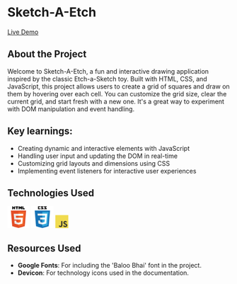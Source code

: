 
# Sketch-A-Etch
<a href="https://etch-a-sketch-am.netlify.app/">Live Demo </a>

## About the Project
Welcome to Sketch-A-Etch, a fun and interactive drawing application inspired by the classic Etch-a-Sketch toy. Built with HTML, CSS, and JavaScript, this project allows users to create a grid of squares and draw on them by hovering over each cell. You can customize the grid size, clear the current grid, and start fresh with a new one. It's a great way to experiment with DOM manipulation and event handling.

## Key learnings:
- Creating dynamic and interactive elements with JavaScript
- Handling user input and updating the DOM in real-time
- Customizing grid layouts and dimensions using CSS
- Implementing event listeners for interactive user experiences

## Technologies Used
<img src="https://github.com/devicons/devicon/blob/master/icons/html5/html5-original-wordmark.svg" width="50"> <img src="https://github.com/devicons/devicon/blob/master/icons/css3/css3-original-wordmark.svg" width="50"> <img src="https://github.com/devicons/devicon/blob/master/icons/javascript/javascript-original.svg" width="30">

## Resources Used
- **Google Fonts**: For including the 'Baloo Bhai' font in the project.
- **Devicon**: For technology icons used in the documentation.
